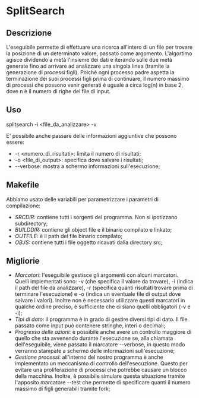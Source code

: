 # SplitSearch

## Descrizione

L'eseguibile permette di effettuare una ricerca all'intero di un file per trovare la posizione di un determinato valore, passato come argomento. L'algortimo agisce dividendo a metà l'insieme dei dati e iterando sulle due metà generate fino ad arrivare ad analizzare una singola linea (tramite la generazione di processi figli). Poiché ogni processo padre aspetta la terminazione dei suoi processi figli prima di continuare, il numero massimo di processi che possono venir generati è uguale a circa log(n) in base 2, dove n è il numero di righe del file di input.

## Uso

splitsearch -i <file_da_analizzare> -v <valore da cercare>

E' possibile anche passare delle informazioni aggiuntive che possono essere:
* -r <numero_di_risultati>: limita il numero di risultati;
* -o <file_di_output>: specifica dove salvare i risultati;
* --verbose: mostra a schermo informazioni sull'esecuzione;

## Makefile

Abbiamo usato delle variabili per parametrizzare i parametri di compilazione:

* _SRCDIR:_ contiene tutti i sorgenti del programma. Non si ipotizzano subdirectory;
* _BUILDDIR:_ contiene gli object file e il binario compilato e linkato;
* _OUTFILE:_ è il path del file binario compilato;
* _OBJS:_ contiene tutti i file oggetto ricavati dalla directory src;

## Migliorie

* _Marcatori_: l'eseguibile gestisce gli argomenti con alcuni marcatori. Quelli implementati sono: -v (che specifica il valore da trovare), -i (indica il path del file da analizzare), -r (specifica quanti risultati trovare prima di terminare l'esecuzione) e -o (indica un eventuale file di output dove salvare i valori). Inoltre non è necessario utilizzare questi marcatori in qualche ordine preciso, è sufficiente che ci siano quelli obbligatori (-v e -i);
* _Tipi di dato_: il programma è in grado di gestire diversi tipi di dato. Il file passato come input può contenere stringhe, interi o decimali;
* _Progresso delle azioni_: è possibile anche avere un controllo maggiore di quello che sta avvenendo durante l'esecuzione se, alla chiamata dell'eseguibile, viene passato il marcatore --verbose, in questo modo verranno stampate a schermo delle informazioni sull'esecuzione;
* _Gestione processi_: all'interno del nostro programma è anche implementato un meccanismo di controllo dell'esecuzione. Questo per evitare una proliferazione di processi che potrebbe causare un blocco della macchina. Inoltre, è possibile simulare questa situazione tramite l'apposito marcatore --test che permette di specificare quanti il numero massimo di figli generabili tramite fork;
